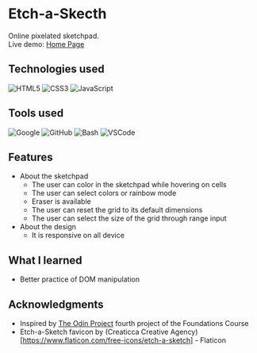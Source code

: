 # Etch-a-Skecth

Online pixelated sketchpad. <br>
Live demo: [Home Page](https://krssclaire.github.io/etch-a-sketch)


## Technologies used

![HTML5](https://img.shields.io/badge/html5-%23E34F26.svg?style=for-the-badge&logo=html5&logoColor=white)
![CSS3](https://img.shields.io/badge/css3-%231572B6.svg?style=for-the-badge&logo=css3&logoColor=white)
![JavaScript](https://img.shields.io/badge/javascript-%23323330.svg?style=for-the-badge&logo=javascript&logoColor=%23F7DF1E)


## Tools used

![Google](https://img.shields.io/badge/google-4285F4?style=for-the-badge&logo=google&logoColor=white)
![GitHub](https://img.shields.io/badge/GitHub-100000?style=for-the-badge&logo=github&logoColor=white)
![Bash](https://img.shields.io/badge/Bash-%23121011.svg?style=for-the-badge&logo=gnu-bash&logoColor=white)
![VSCode](https://img.shields.io/badge/VSCode-0078d7.svg?style=for-the-badge&logo=visual-studio-code&logoColor=white)


## Features

* About the sketchpad
    * The user can color in the sketchpad while hovering on cells
    * The user can select colors or rainbow mode
    * Eraser is available
    * The user can reset the grid to its default dimensions 
    * The user can select the size of the grid through range input
* About the design
    * It is responsive on all device


## What I learned

* Better practice of DOM manipulation


## Acknowledgments

* Inspired by [The Odin Project](https://www.theodinproject.com) fourth project of the Foundations Course
* Etch-a-Sketch favicon by (Creaticca Creative Agency)[https://www.flaticon.com/free-icons/etch-a-sketch] - Flaticon